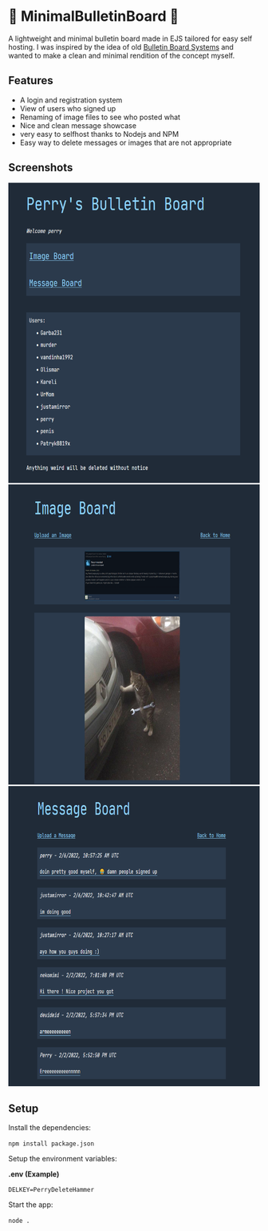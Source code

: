 # 📰 MinimalBulletinBoard 📰
A lightweight and minimal bulletin board made in EJS tailored for easy self hosting. I was inspired by the idea of old [Bulletin Board Systems](https://en.wikipedia.org/wiki/Bulletin_board_system) and wanted to make a clean and minimal rendition of the concept myself.

## Features
- A login and registration system
- View of users who signed up
- Renaming of image files to see who posted what
- Nice and clean message showcase
- very easy to selfhost thanks to Nodejs and NPM
- Easy way to delete messages or images that are not appropriate

## Screenshots
<img src="https://raw.githubusercontent.com/PerryPal21/MinimalBulletinBoard/main/assets/loggedin.png" width="600" height="600">
<img src="https://raw.githubusercontent.com/PerryPal21/MinimalBulletinBoard/main/assets/imgpage.png" width="600" height="600">
<img src="https://raw.githubusercontent.com/PerryPal21/MinimalBulletinBoard/main/assets/msgpage.png" width="600" height="600">

## Setup
Install the dependencies:

`npm install package.json`

Setup the environment variables:

__.env (Example)__
```
DELKEY=PerryDeleteHammer
```

Start the app:

`node .`
